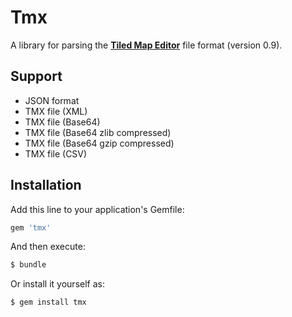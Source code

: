 # Tmx

A library for parsing the **[Tiled Map Editor](http://www.mapeditor.org/)** file format (version 0.9).

## Support

* JSON format
* TMX file (XML)
* TMX file (Base64)
* TMX file (Base64 zlib compressed)
* TMX file (Base64 gzip compressed)
* TMX file (CSV)

## Installation

Add this line to your application's Gemfile:

```ruby
gem 'tmx'
```

And then execute:

```bash
$ bundle
```

Or install it yourself as:

```bash
$ gem install tmx
```